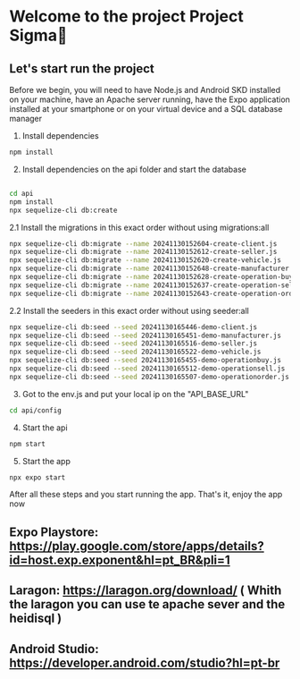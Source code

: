 # Welcome to the project Project Sigma👋

## Let's start run the project

Before we begin, you will need to have Node.js and Android SKD installed on your machine, have an Apache server running, have the Expo application installed at your smartphone or on your virtual device and a SQL database manager

1. Install dependencies

```bash
npm install
```

2. Install dependencies on the api folder and start the database
   
```bash

cd api
npm install
npx sequelize-cli db:create

```

2.1 Install the migrations in this exact order without using migrations:all
   
```bash
npx sequelize-cli db:migrate --name 20241130152604-create-client.js
npx sequelize-cli db:migrate --name 20241130152612-create-seller.js
npx sequelize-cli db:migrate --name 20241130152620-create-vehicle.js
npx sequelize-cli db:migrate --name 20241130152648-create-manufacturer.js
npx sequelize-cli db:migrate --name 20241130152628-create-operation-buy.js
npx sequelize-cli db:migrate --name 20241130152637-create-operation-sell.js
npx sequelize-cli db:migrate --name 20241130152643-create-operation-order.js
```

2.2 Install the seeders in this exact order without using seeder:all
   
```bash
npx sequelize-cli db:seed --seed 20241130165446-demo-client.js
npx sequelize-cli db:seed --seed 20241130165451-demo-manufacturer.js
npx sequelize-cli db:seed --seed 20241130165516-demo-seller.js
npx sequelize-cli db:seed --seed 20241130165522-demo-vehicle.js
npx sequelize-cli db:seed --seed 20241130165455-demo-operationbuy.js
npx sequelize-cli db:seed --seed 20241130165512-demo-operationsell.js
npx sequelize-cli db:seed --seed 20241130165507-demo-operationorder.js
```

3. Got to the env.js and put your local ip on the "API_BASE_URL"

```bash
cd api/config
```

4. Start the api 

```bash
npm start
```

5. Start the app

```bash
npx expo start
```

After all these steps and you start running the app. That's it, enjoy the app now


## Expo Playstore: https://play.google.com/store/apps/details?id=host.exp.exponent&hl=pt_BR&pli=1

## Laragon: https://laragon.org/download/  ( Whith the laragon you can use te apache sever and the heidisql ) 

## Android Studio: https://developer.android.com/studio?hl=pt-br
